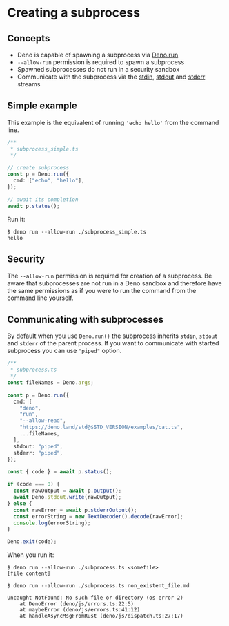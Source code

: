 # Creating a subprocess

## Concepts

- Deno is capable of spawning a subprocess via
  [Deno.run](https://doc.deno.land/builtin/stable#Deno.run)
- `--allow-run` permission is required to spawn a subprocess
- Spawned subprocesses do not run in a security sandbox
- Communicate with the subprocess via the
  [stdin](https://doc.deno.land/builtin/stable#Deno.stdin),
  [stdout](https://doc.deno.land/builtin/stable#Deno.stdout) and
  [stderr](https://doc.deno.land/builtin/stable#Deno.stderr) streams

## Simple example

This example is the equivalent of running `'echo hello'` from the command line.

```ts
/**
 * subprocess_simple.ts
 */

// create subprocess
const p = Deno.run({
  cmd: ["echo", "hello"],
});

// await its completion
await p.status();
```

Run it:

```shell
$ deno run --allow-run ./subprocess_simple.ts
hello
```

## Security

The `--allow-run` permission is required for creation of a subprocess. Be aware
that subprocesses are not run in a Deno sandbox and therefore have the same
permissions as if you were to run the command from the command line yourself.

## Communicating with subprocesses

By default when you use `Deno.run()` the subprocess inherits `stdin`, `stdout`
and `stderr` of the parent process. If you want to communicate with started
subprocess you can use `"piped"` option.

```ts
/**
 * subprocess.ts
 */
const fileNames = Deno.args;

const p = Deno.run({
  cmd: [
    "deno",
    "run",
    "--allow-read",
    "https://deno.land/std@$STD_VERSION/examples/cat.ts",
    ...fileNames,
  ],
  stdout: "piped",
  stderr: "piped",
});

const { code } = await p.status();

if (code === 0) {
  const rawOutput = await p.output();
  await Deno.stdout.write(rawOutput);
} else {
  const rawError = await p.stderrOutput();
  const errorString = new TextDecoder().decode(rawError);
  console.log(errorString);
}

Deno.exit(code);
```

When you run it:

```shell
$ deno run --allow-run ./subprocess.ts <somefile>
[file content]

$ deno run --allow-run ./subprocess.ts non_existent_file.md

Uncaught NotFound: No such file or directory (os error 2)
    at DenoError (deno/js/errors.ts:22:5)
    at maybeError (deno/js/errors.ts:41:12)
    at handleAsyncMsgFromRust (deno/js/dispatch.ts:27:17)
```
